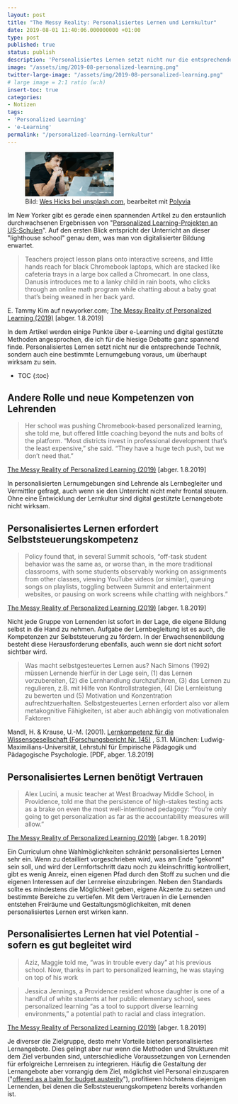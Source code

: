 ```yaml
---
layout: post
title: "The Messy Reality: Personalisiertes Lernen und Lernkultur"
date: 2019-08-01 11:40:06.000000000 +01:00
type: post
published: true
status: publish
description: 'Personalisiertes Lernen setzt nicht nur die entsprechende Technik, sondern auch eine bestimmte Lernumgebung voraus, um überhaupt wirksam zu sein. '
image: "/assets/img/2019-08-personalized-learning.png"
twitter-large-image: "/assets/img/2019-08-personalized-learning.png"
# large image = 2:1 ratio (w:h)
insert-toc: true
categories:
- Notizen
tags:
- 'Personalized Learning'
- 'e-Learning'
permalink: "/personalized-learning-lernkultur"
---
```

<figure class="aligncenter">
	<img width="200" src="/assets/img/2019-08-personalized-learning.png" alt ="Bild: Person vor dem Computer"/>
	<figcaption>Bild: <a href="https://unsplash.com/photos/4-EeTnaC1S4">Wes Hicks bei unsplash.com</a>, bearbeitet mit <a href="https://umeecorn.com/Polyvia/image.html">Polyvia</a></figcaption>
</figure>

Im New Yorker gibt es gerade einen spannenden Artikel zu den erstaunlich durchwachsenen Ergebnissen von "[Personalized Learning-Projekten an US-Schulen](https://www.newyorker.com/news/dispatch/the-messy-reality-of-personalized-learning)". Auf den ersten Blick entspricht der Unterricht an dieser "lighthouse school" genau dem, was man von digitalisierter Bildung erwartet.

> Teachers project lesson plans onto interactive screens, and little hands reach for black Chromebook laptops, which are stacked like cafeteria trays in a large box called a Chromecart. In one class, Danusis introduces me to a lanky child in rain boots, who clicks through an online math program while chatting about a baby goat that’s being weaned in her back yard.

<figcaption>E. Tammy Kim auf newyorker.com; <a href="https://www.newyorker.com/news/dispatch/the-messy-reality-of-personalized-learning">The Messy Reality of Personalized Learning (2019)</a> [abger. 1.8.2019]</figcaption>

In dem Artikel werden einige Punkte über e-Learning und digital gestützte Methoden angesprochen, die ich für die hiesige Debatte ganz spannend finde. Personalisiertes Lernen setzt nicht nur die entsprechende Technik, sondern auch eine bestimmte Lernumgebung voraus, um überhaupt wirksam zu sein.
<!-- more -->
* TOC
{:toc}

## Andere Rolle und neue Kompetenzen von Lehrenden
> Her school was pushing Chromebook-based personalized learning, she told me, but offered little coaching beyond the nuts and bolts of the platform. “Most districts invest in professional development that’s the least expensive,” she said. “They have a huge tech push, but we don’t need that.”

<figcaption><a href="https://www.newyorker.com/news/dispatch/the-messy-reality-of-personalized-learning">The Messy Reality of Personalized Learning (2019)</a> [abger. 1.8.2019]</figcaption>

In personalisierten Lernumgebungen sind Lehrende als Lernbegleiter und Vermittler gefragt, auch wenn sie den Unterricht nicht mehr frontal steuern. Ohne eine Entwicklung der Lernkultur sind digital gestützte Lernangebote nicht wirksam.

## Personalisiertes Lernen erfordert Selbststeuerungskompetenz
> Policy found that, in several Summit schools, “off-task student behavior was the same as, or worse than, in the more traditional classrooms, with some students observably working on assignments from other classes, viewing YouTube videos (or similar), queuing songs on playlists, toggling between Summit and entertainment websites, or pausing on work screens while chatting with neighbors.”

<figcaption><a href="https://www.newyorker.com/news/dispatch/the-messy-reality-of-personalized-learning">The Messy Reality of Personalized Learning (2019)</a> [abger. 1.8.2019]</figcaption>

Nicht jede Gruppe von Lernenden ist sofort in der Lage, die eigene Bildung selbst in die Hand zu nehmen. Aufgabe der Lernbegleitung ist es auch, die Kompetenzen zur Selbststeuerung zu fördern. In der Erwachsenenbildung besteht diese Herausforderung ebenfalls, auch wenn sie dort nicht sofort sichtbar wird.

> Was macht selbstgesteuertes Lernen aus? Nach Simons (1992) müssen Lernende hierfür in der Lage sein, (1) das Lernen vorzubereiten, (2) die Lernhandlung durchzuführen, (3) das Lernen zu regulieren, z.B. mit Hilfe von Kontrollstrategien, (4) Die Lernleistung zu bewerten und (5) Motivation und Konzentration aufrechtzuerhalten. Selbstgesteuertes Lernen erfordert also vor allem metakognitive Fähigkeiten, ist aber auch abhängig von motivationalen Faktoren

<figcaption>Mandl, H. & Krause, U.-M. (2001). <a href="https://epub.ub.uni-muenchen.de/253/1/FB_145.pdf">Lernkompetenz für die Wissensgesellschaft (Forschungsbericht Nr. 145)</a> , S.11. München: Ludwig-Maximilians-Universität, Lehrstuhl für
Empirische Pädagogik und Pädagogische Psychologie. [PDF, abger. 1.8.2019]</figcaption>

## Personalisiertes Lernen benötigt Vertrauen
 > Alex Lucini, a music teacher at West Broadway Middle School, in Providence, told me that the persistence of high-stakes testing acts as a brake on even the most well-intentioned pedagogy: “You’re only going to get personalization as far as the accountability measures will allow.”

 <figcaption><a href="https://www.newyorker.com/news/dispatch/the-messy-reality-of-personalized-learning">The Messy Reality of Personalized Learning (2019)</a> [abger. 1.8.2019]</figcaption>

Ein Curriculum ohne Wahlmöglichkeiten schränkt personalisiertes Lernen sehr ein. Wenn zu detailliert vorgeschrieben wird, was am Ende "gekonnt" sein soll, und wird der Lernfortschritt dazu noch zu kleinschrittig kontrolliert, gibt es wenig Anreiz, einen eigenen Pfad durch den Stoff zu suchen und die eigenen Interessen auf der Lernreise einzubringen. Neben den Standards sollte es mindestens die Möglichkeit geben, eigene Akzente zu setzen und bestimmte Bereiche zu vertiefen. Mit dem Vertrauen in die Lernenden entstehen Freiräume und Gestaltungsmöglichkeiten, mit denen personalisiertes Lernen erst wirken kann.

## Personalisiertes Lernen hat viel Potential - sofern es gut begleitet wird
> Aziz, Maggie told me, “was in trouble every day” at his previous school. Now, thanks in part to personalized learning, he was staying on top of his work

> Jessica Jennings, a Providence resident whose daughter is one of a handful of white students at her public elementary school, sees personalized learning “as a tool to support diverse learning environments,” a potential path to racial and class integration.

<figcaption><a href="https://www.newyorker.com/news/dispatch/the-messy-reality-of-personalized-learning">The Messy Reality of Personalized Learning (2019)</a> [abger. 1.8.2019]</figcaption>

Je diverser die Zielgruppe, desto mehr Vorteile bieten personalisiertes Lernangebote. Dies gelingt aber nur wenn die Methoden und Strukturen mit dem Ziel verbunden sind, unterschiedliche Voraussetzungen von Lernenden für erfolgreiche Lernreisen zu integrieren. Häufig die Gestaltung der Lernangebote aber vorrangig dem Ziel, möglichst viel Personal einzusparen ("[offered as a balm for budget austerity](https://www.newyorker.com/news/dispatch/the-messy-reality-of-personalized-learning)"), profitieren höchstens diejenigen Lernenden, bei denen die Selbststeuerungs&shy;kompetenz bereits vorhanden ist.
